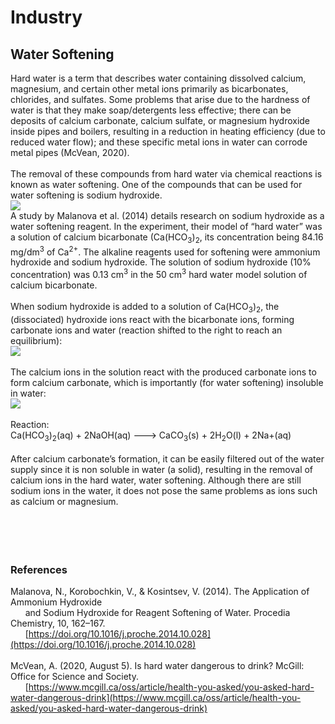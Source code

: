# Industry
## Water Softening
Hard water is a term that describes water containing dissolved calcium, magnesium, and certain other metal ions primarily as bicarbonates, chlorides, and sulfates. Some problems that arise due to the hardness of water is that they make soap/detergents less effective; there can be deposits of calcium carbonate, calcium sulfate, or magnesium hydroxide inside pipes and boilers, resulting in a reduction in heating efficiency (due to reduced water flow); and these specific metal ions in water can corrode metal pipes (McVean, 2020).<br>
<br>
The removal of these compounds from hard water via chemical reactions is known as water softening. One of the compounds that can be used for water softening is sodium hydroxide.<br>
<img src = "https://samir8000.github.io/NaOH/images/watersoftening.jpg"><br>
A study by Malanova et al. (2014) details research on sodium hydroxide as a water softening reagent. In the experiment, their model of “hard water” was a solution of calcium bicarbonate (Ca(HCO<sub>3</sub>)<sub>2</sub>, its concentration being 84.16 mg/dm<sup>3</sup> of Ca<sup>2+</sup>. The alkaline reagents used for softening were ammonium hydroxide and sodium hydroxide. The solution of sodium hydroxide (10% concentration) was 0.13 cm<sup>3</sup> in the 50 cm<sup>3</sup> hard water model solution of calcium bicarbonate.<br>
<br>
When sodium hydroxide is added to a solution of Ca(HCO<sub>3</sub>)<sub>2</sub>, the (dissociated) hydroxide ions react with the bicarbonate ions, forming carbonate ions and water (reaction shifted to the right to reach an equilibrium):<br> 
<img src = "https://samir8000.github.io/NaOH/images/watersoftening1.png"><br>
<br>
The calcium ions in the solution react with the produced carbonate ions to form calcium carbonate, which is importantly (for water softening) insoluble in water:<br>
<img src = "https://samir8000.github.io/NaOH/images/watersoftening2.png"><br>
<br>
Reaction:<br>
Ca(HCO<sub>3</sub>)<sub>2</sub>(aq) + 2NaOH(aq) ---> CaCO<sub>3</sub>(s) + 2H<sub>2</sub>O(l) + 2Na+(aq)<br>
<br>
After calcium carbonate’s formation, it can be easily filtered out of the water supply since it is non soluble in water (a solid), resulting in the removal of calcium ions in the hard water, water softening. Although there are still sodium ions in the water, it does not pose the same problems as ions such as calcium or magnesium.<br>
<br>
<br>
<br>
<br>
### References
Malanova, N., Korobochkin, V., &amp; Кosintsev, V. (2014). The Application of Ammonium Hydroxide<br>
&nbsp;&nbsp;&nbsp;&nbsp;&nbsp;&nbsp;and Sodium Hydroxide for Reagent Softening of Water. Procedia Chemistry, 10, 162–167.<br>
&nbsp;&nbsp;&nbsp;&nbsp;&nbsp;&nbsp;[https://doi.org/10.1016/j.proche.2014.10.028](https://doi.org/10.1016/j.proche.2014.10.028)<br>
<br>
McVean, A. (2020, August 5). Is hard water dangerous to drink? McGill: Office for Science and Society.<br>
&nbsp;&nbsp;&nbsp;&nbsp;&nbsp;&nbsp;[https://www.mcgill.ca/oss/article/health-you-asked/you-asked-hard-water-dangerous-drink](https://www.mcgill.ca/oss/article/health-you-asked/you-asked-hard-water-dangerous-drink) 



